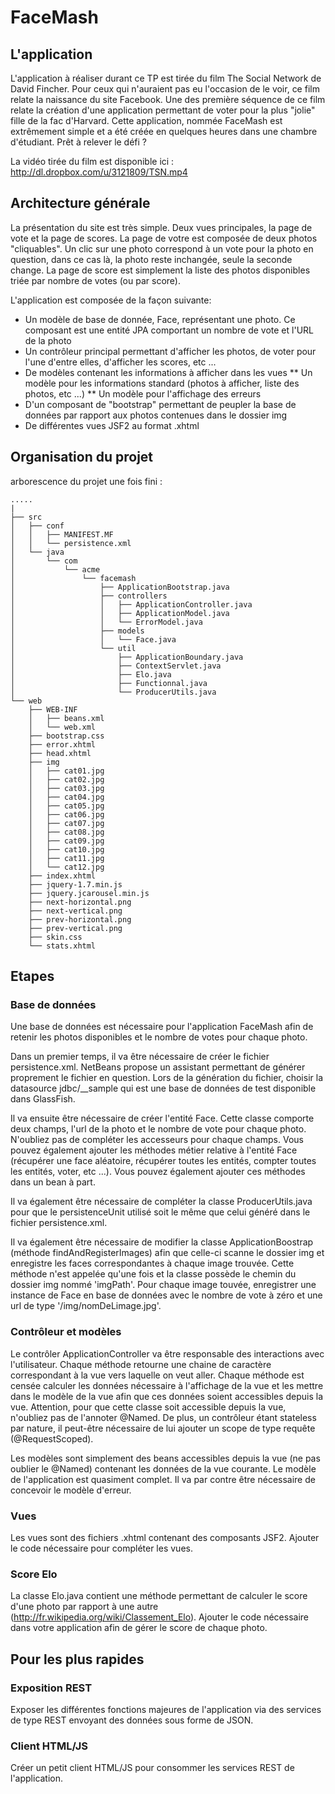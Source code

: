 FaceMash
====================

L'application
---------------------

L'application à réaliser durant ce TP est tirée du film The Social Network de David Fincher. Pour ceux qui n'auraient pas eu l'occasion de le voir, ce film relate la naissance du site Facebook. Une des première séquence de ce film relate la création d'une application permettant de voter pour la plus "jolie" fille de la fac d'Harvard. Cette application, nommée FaceMash est extrêmement simple et a été créée en quelques heures dans une chambre d'étudiant. Prêt à relever le défi ?  

La vidéo tirée du film est disponible ici : http://dl.dropbox.com/u/3121809/TSN.mp4

Architecture générale
---------------------

La présentation du site est très simple. Deux vues principales, la page de vote et la page de scores. La page de votre est composée de deux photos "cliquables". Un clic sur une photo correspond à un vote pour la photo en question, dans ce cas là, la photo reste inchangée, seule la seconde change. 
La page de score est simplement la liste des photos disponibles triée par nombre de votes (ou par score).

L'application est composée de la façon suivante:

* Un modèle de base de donnée, Face, représentant une photo. Ce composant est une entité JPA comportant un nombre de vote et l'URL de la photo
* Un contrôleur principal permettant d'afficher les photos, de voter pour l'une d'entre elles, d'afficher les scores, etc ...
* De modèles contenant les informations à afficher dans les vues
** Un modèle pour les informations standard (photos à afficher, liste des photos, etc ...)
** Un modèle pour l'affichage des erreurs
* D'un composant de "bootstrap" permettant de peupler la base de données par rapport aux photos contenues dans le dossier img
* De différentes vues JSF2 au format .xhtml

Organisation du projet
---------------------

arborescence du projet une fois fini :

    .....
    |
    ├── src
    │   ├── conf
    │   │   ├── MANIFEST.MF
    │   │   └── persistence.xml
    │   └── java
    │       └── com
    │           └── acme
    │               └── facemash
    │                   ├── ApplicationBootstrap.java
    │                   ├── controllers
    │                   │   ├── ApplicationController.java
    │                   │   ├── ApplicationModel.java
    │                   │   └── ErrorModel.java
    │                   ├── models
    │                   │   └── Face.java
    │                   └── util
    │                       ├── ApplicationBoundary.java
    │                       ├── ContextServlet.java
    │                       ├── Elo.java
    │                       ├── Functionnal.java
    │                       └── ProducerUtils.java
    └── web
        ├── WEB-INF
        │   ├── beans.xml
        │   └── web.xml
        ├── bootstrap.css
        ├── error.xhtml
        ├── head.xhtml
        ├── img
        │   ├── cat01.jpg
        │   ├── cat02.jpg
        │   ├── cat03.jpg
        │   ├── cat04.jpg
        │   ├── cat05.jpg
        │   ├── cat06.jpg
        │   ├── cat07.jpg
        │   ├── cat08.jpg
        │   ├── cat09.jpg
        │   ├── cat10.jpg
        │   ├── cat11.jpg
        │   └── cat12.jpg
        ├── index.xhtml
        ├── jquery-1.7.min.js
        ├── jquery.jcarousel.min.js
        ├── next-horizontal.png
        ├── next-vertical.png
        ├── prev-horizontal.png
        ├── prev-vertical.png
        ├── skin.css
        └── stats.xhtml

Etapes
---------------------

### Base de données

Une base de données est nécessaire pour l'application FaceMash afin de retenir les photos disponibles et le nombre de votes pour chaque photo.

Dans un premier temps, il va être nécessaire de créer le fichier persistence.xml. NetBeans propose un assistant permettant de générer proprement le fichier en question. Lors de la génération du fichier, choisir la datasource jdbc/__sample qui est une base de données de test disponible dans GlassFish.

Il va ensuite être nécessaire de créer l'entité Face. Cette classe comporte deux champs, l'url de la photo et le nombre de vote pour chaque photo. N'oubliez pas de compléter les accesseurs pour chaque champs. Vous pouvez également ajouter les méthodes métier relative à l'entité Face (récupérer une face aléatoire, récupérer toutes les entités, compter toutes les entités, voter, etc ...). Vous pouvez également ajouter ces méthodes dans un bean à part.

Il va également être nécessaire de compléter la classe ProducerUtils.java pour que le persistenceUnit utilisé soit le même que celui généré dans le fichier persistence.xml.

Il va également être nécessaire de modifier la classe ApplicationBoostrap (méthode findAndRegisterImages) afin que celle-ci scanne le dossier img et enregistre les faces correspondantes à chaque image trouvée. Cette méthode n'est appelée qu'une fois et la classe possède le chemin du dossier img nommé 'imgPath'. Pour chaque image touvée, enregistrer une instance de Face en base de données avec le nombre de vote à zéro et une url de type '/img/nomDeLimage.jpg'.

### Contrôleur et modèles

Le contrôler ApplicationController va être responsable des interactions avec l'utilisateur. Chaque méthode retourne une chaine de caractère correspondant à la vue vers laquelle on veut aller. Chaque méthode est censée calculer les données nécessaire à l'affichage de la vue et les mettre dans le modèle de la vue afin que ces données soient accessibles depuis la vue. Attention, pour que cette classe soit accessible depuis la vue, n'oubliez pas de l'annoter @Named. De plus, un contrôleur étant stateless par nature, il peut-être nécessaire de lui ajouter un scope de type requête (@RequestScoped).

Les modèles sont simplement des beans accessibles depuis la vue (ne pas oublier le @Named) contenant les données de la vue courante. Le modèle de l'application est quasiment complet. Il va par contre être nécessaire de concevoir le modèle d'erreur.

### Vues

Les vues sont des fichiers .xhtml contenant des composants JSF2. Ajouter le code nécessaire pour compléter les vues.

### Score Elo

La classe Elo.java contient une méthode permettant de calculer le score d'une photo par rapport à une autre (http://fr.wikipedia.org/wiki/Classement_Elo). Ajouter le code nécessaire dans votre application afin de gérer le score de chaque photo.

Pour les plus rapides
---------------------

### Exposition REST

Exposer les différentes fonctions majeures de l'application via des services de type REST envoyant des données sous forme de JSON.

### Client HTML/JS

Créer un petit client HTML/JS pour consommer les services REST de l'application.